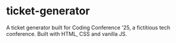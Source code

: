 # ticket-generator
A ticket generator built for Coding Conference '25, a fictitious tech conference. Built with HTML, CSS and vanilla JS.
